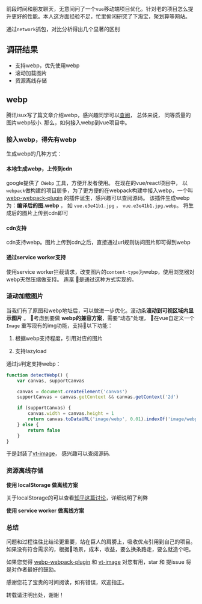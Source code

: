 前段时间和朋友聊天，无意间问了一个`vue`移动端项目优化。针对老的项目怎么提升更好的性能。本人这方面经验不足，忙里偷闲研究了下淘宝，聚划算等网站。

通过`network`抓包，对比分析得出几个显著的区别

## 调研结果

- 支持webp，优先使用webp
- 滚动加载图片
- 资源离线存储

## webp

腾讯isux写了篇文章介绍webp，感兴趣同学可以[查阅](https://isux.tencent.com/introduction-of-webp.html)， 总体来说，
同等质量的图片webp较小. 那么，如何接入webp到vue项目中。

### 接入webp，得先有webp

生成webp的几种方式：

#### 本地生成webp，上传到cdn

google提供了 `CWebp` 工具，方便开发者使用。
在现在的vue/react项目中， 以`webpack`做构建的项目居多，为了更方便的在webpack构建中接入webp，一个叫 [webp-webpack-plugin](https://github.com/jiangtao/webp-webpack-plugin) 的插件诞生，感兴趣可以查阅源码。 该插件生成webp为：**编译后的图.webp** ， 如
`vue.e3e41b1.jpg` ， `vue.e3e41b1.jpg.webp`。 将生成后的图片上传到cdn即可

#### cdn支持

cdn支持webp。图片上传到cdn之后，直接通过url规则访问图片即可得到webp

#### 通过service worker支持

使用service worker拦截请求，改变图片的`content-type`为webp，使用浏览器对webp天然压缩做支持。 [声享](http://shengxiang.com/) 是通过这种方式实现的。

### 滚动加载图片

当我们有了原图和webp地址后，可以做进一步优化。滚动条**滚动到可视区域内显示图片** 。 考虑到要做 **webp的兼容方案**，需要“动态"处理， 在vue自定义一个 `Image` 重写现有的img功能，支持以下功能：

1. 根据webp支持程度，引用对应的图片

2. 支持lazyload

通过js判定支持webp：

```javascript
function detectWebp() {
    var canvas, supportCanvas

    canvas = document.createElement('canvas')
    supportCanvas = canvas.getContext && canvas.getContext('2d')

    if (supportCanvas) {
        canvas.width = canvas.height = 1
        return canvas.toDataURL('image/webp', 0.01).indexOf('image/webp') != -1
    } else {
        return false
    }
}
```

于是封装了[vt-image](https://github.com/vue-tools/vt-image)， 感兴趣可以查阅源码.


### 资源离线存储

**使用 localStorage 做离线方案**

关于localStorage的可以查看[知乎这篇讨论](https://www.zhihu.com/question/28467444)，详细说明了利弊

**使用 service worker 做离线方案**

### 总结

问题和过程往往比结论更重要，站在巨人的肩膀上，吸收优点引用到自己的项目。如果没有符合需求的，根据场景，成本，收益，要么换条路走，要么就造个吧。

如果您觉得 [webp-webpack-plugin](https://github.com/jiangtao/webp-webpack-plugin) 和 [vt-image](https://github.com/vue-tools/vt-image) 对您有用，star 和 提issue 将是对作者最好的鼓励。

感谢您花了宝贵的时间阅读，如有错误，欢迎指正。

转载请注明出处，谢谢！
